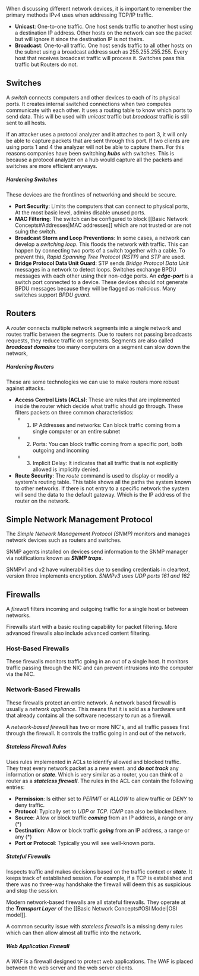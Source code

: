 When discussing different network devices, it is important to remember the primary methods IPv4 uses when addressing TCP/IP traffic. 

* **Unicast**: One-to-one traffic. One host sends traffic to another host using a destination IP address. Other hosts on the network can see the packet but will ignore it since the destination IP is not theirs. 
* **Broadcast**: One-to-all traffic. One host sends traffic to all other hosts on the subnet using a broadcast address such as 255.255.255.255. Every host that receives broadcast traffic will process it. Switches pass this traffic but Routers do not.

## Switches
A *switch* connects computers and other devices to each of its physical ports. It creates internal switched connections when two computes communicate with each other. It uses a routing table to know which ports to send data. This will be used with *unicast* traffic but *broadcast* traffic is still sent to all hosts. 

If an attacker uses a protocol analyzer and it attaches to port 3, it will only be able to capture packets that are sent through this port. If two clients are using ports 1 and 4 the analyzer will not be able to capture them. For this reasons companies have been switching ***hubs*** with switches. This is because a protocol analyzer on a hub would capture all the packets and switches are more efficient anyways. 

##### Hardening Switches
These devices are the frontlines of networking and should be secure. 

* **Port Security**: Limits the computers that can connect to physical ports, At the most basic level, admins disable unused ports.
* **MAC Filtering**: The switch can be configured to block [[Basic Network Concepts#Addresses|MAC addresses]] which are not trusted or are not suing the switch. 
* **Broadcast Storm and Loop Preventions**: In some cases, a network can develop a *switching loop*. This floods the network with traffic. This can happen by connecting two ports of a switch together with a cable. To prevent this, *Rapid Spanning Tree Protocol (RSTP)* and *STP* are used. 
* **Bridge Protocol Data Unit Guard**: STP sends *Bridge Protocol Data Unit* messages in a network to detect loops. Switches exchange BPDU messages with each other using their non-edge ports. An ***edge-port*** is a switch port connected to a device. These devices should not generate BPDU messages because they will be flagged as malicious. Many switches support *BPDU guard*.  

## Routers
A *router* connects multiple network segments into a single network and routes traffic between the segments. Due to routers not passing broadcasts requests, they reduce traffic on segments. Segments are also called ***broadcast domains*** too many computers on a segment can slow down the network, 

##### Hardening Routers
These are some technologies we can use to make routers more robust against attacks.

- **Access Control Lists (ACLs)**: These are rules that are implemented inside the router which decide what traffic should go through. These filters packets on  three common characteristics:
	- 1. IP Addresses and networks: Can block traffic coming from a single computer or an entire subnet 
	- 2. Ports: You can block traffic coming from a specific port, both outgoing and incoming
	- 3. Implicit Delay: It indicates that all traffic that is not explicitly allowed is implicitly denied. 
- **Route Security**: The *route* command is used to display or modify a system's routing table. This table shows all the paths the system known to other networks. If there is not entry to a specific network the system will send the data to the default gateway. Which is the IP address of the router on the network. 

## Simple Network Management Protocol
The *Simple Network Management Protocol (SNMP)* monitors and manages network devices such as routers and switches. 

SNMP agents installed on devices send information to the SNMP manager via notifications known as ***SNMP traps***.

SNMPv1 and v2 have vulnerabilities due to sending credentials in cleartext, version three implements encryption. *SNMPv3 uses UDP ports 161 and 162*

## Firewalls
A *firewall* filters incoming and outgoing traffic for a single host or between networks. 

Firewalls start with a basic routing capability for packet filtering. More advanced firewalls also include advanced content filtering.

### Host-Based Firewalls
These firewalls monitors traffic going in an out of a single host. It monitors traffic passing through the NIC and can prevent intrusions into the computer via the NIC.

### Network-Based Firewalls
These firewalls protect an entire network. A network based firewall is usually a *network appliance*. This means that it is sold as a hardware unit that already contains all the software necessary to run as a firewall. 

A *network-based firewall* has two or more NIC's, and all traffic passes first through the firewall. It controls the traffic going in and out of the network.

##### Stateless Firewall Rules
Uses rules implemented in ACLs to identify allowed and blocked traffic. They treat every network packet as a new event. and ***do not track*** any information or ***state***. Which is very similar as a router, you can think of a router as a ***stateless firewall***. The rules in the ACL can contain the following entries:

* **Permission**: Is either set to *PERMIT* or *ALLOW* to allow traffic or *DENY* to deny traffic.
* **Protocol**: Typically set to *UDP* or *TCP*. *ICMP* can also be blocked here.
* **Source**: Allow or block traffic ***coming*** from an IP address, a range or any (\*)
* **Destination**: Allow or block traffic ***going*** from an IP address, a range or any (\*)
* **Port or Protocol**: Typically you will see well-known ports.

##### Stateful Firewalls
Inspects traffic and makes decisions based on the traffic context or ***state***. It keeps track of established session. For example, if a TCP is established and there was no three-way handshake the firewall will deem this as suspicious and stop the session. 

Modern network-based firewalls are all stateful firewalls. They operate at the ***Transport Layer*** of the [[Basic Network Concepts#OSI Model|OSI model]]. 

A common security issue with *stateless firewalls* is a missing deny rules which can then allow almost all traffic into the network. 

##### Web Application Firewall
A *WAF* is a firewall designed to protect web applications. The WAF is placed between the web server and the web server clients. 